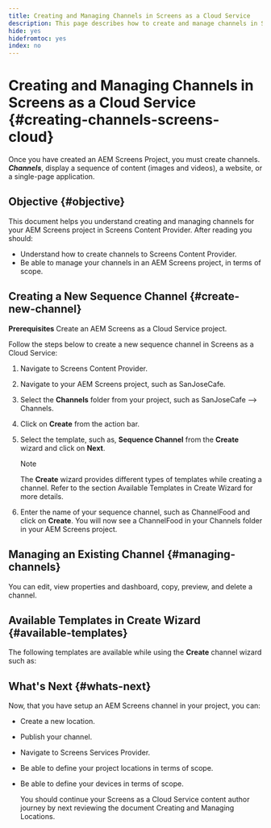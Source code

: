 ```yaml
---
title: Creating and Managing Channels in Screens as a Cloud Service
description: This page describes how to create and manage channels in Screens as a Cloud Service.
hide: yes
hidefromtoc: yes
index: no
---
```


# Creating and Managing Channels in Screens as a Cloud Service {#creating-channels-screens-cloud}

Once you have created an AEM Screens Project, you must create channels.
***Channels***, display a sequence of content (images and videos), a website, or a single-page application.

## Objective {#objective}

This document helps you understand creating and managing channels for your AEM Screens project in Screens Content Provider. After reading you should:

* Understand how to create channels to Screens Content Provider.
* Be able to manage your channels in an AEM Screens project, in terms of scope.

## Creating a New Sequence Channel {#create-new-channel}

**Prerequisites**
Create an AEM Screens as a Cloud Service project.

Follow the steps below to create a new sequence channel in Screens as a Cloud Service:

1. Navigate to Screens Content Provider.
1. Navigate to your AEM Screens project, such as SanJoseCafe.
1. Select the **Channels** folder from your project, such as SanJoseCafe --> Channels.
1. Click on **Create** from the action bar.
1. Select the template, such as, **Sequence Channel** from the **Create** wizard and click on **Next**.

   >[!NOTE]
   > The **Create** wizard provides different types of templates while creating a channel. Refer to the section Available Templates in Create Wizard for more details.

1. Enter the name of your sequence channel, such as ChannelFood and click on **Create**.
   You will now see a ChannelFood in your Channels folder in your AEM Screens project.

## Managing an Existing Channel {#managing-channels}

You can edit, view properties and dashboard, copy, preview, and delete a channel.

## Available Templates in Create Wizard {#available-templates}

The following templates are available while using the **Create** channel wizard such as:

## What's Next {#whats-next}

Now, that you have setup an AEM Screens channel in your project, you can:

* Create a new location.
* Publish your channel.
* Navigate to Screens Services Provider.
* Be able to define your project locations in terms of scope.
* Be able to define your devices in terms of scope.

  You should continue your Screens as a Cloud Service content author journey by next reviewing the document Creating and Managing Locations.